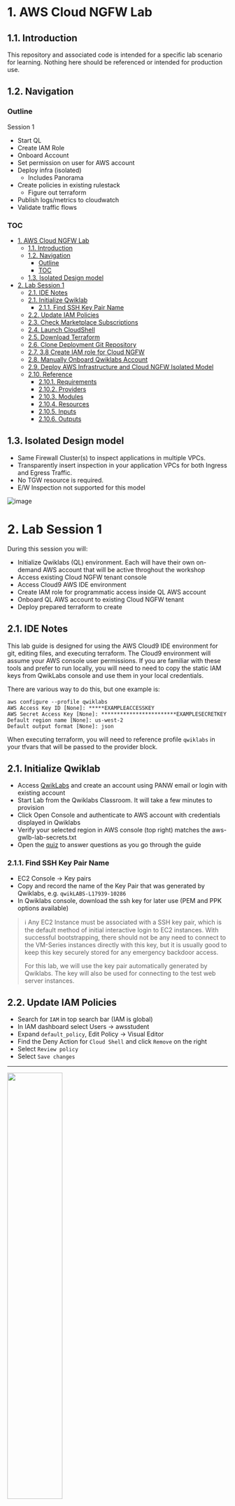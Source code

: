 # 1. AWS Cloud NGFW Lab

## 1.1. Introduction

This repository and associated code is intended for a specific lab scenario for learning. Nothing here should be referenced or intended for production use.

## 1.2. Navigation

### Outline

Session 1
- Start QL
- Create IAM Role
- Onboard Account
- Set permission on user for AWS account
- Deploy infra (isolated)
  - Includes Panorama
- Create policies in existing rulestack
  - Figure out terraform
- Publish logs/metrics to cloudwatch
- Validate traffic flows

### TOC

- [1. AWS Cloud NGFW Lab](#1-aws-cloud-ngfw-lab)
  - [1.1. Introduction](#11-introduction)
  - [1.2. Navigation](#12-navigation)
    - [Outline](#outline)
    - [TOC](#toc)
  - [1.3. Isolated Design model](#13-isolated-design-model)
- [2. Lab Session 1](#2-lab-session-1)
  - [2.1. IDE Notes](#21-ide-notes)
  - [2.1. Initialize Qwiklab](#21-initialize-qwiklab)
    - [2.1.1. Find SSH Key Pair Name](#211-find-ssh-key-pair-name)
  - [2.2. Update IAM Policies](#22-update-iam-policies)
  - [2.3. Check Marketplace Subscriptions](#23-check-marketplace-subscriptions)
  - [2.4. Launch CloudShell](#24-launch-cloudshell)
  - [2.5. Download Terraform](#25-download-terraform)
  - [2.6. Clone Deployment Git Repository](#26-clone-deployment-git-repository)
  - [2.7. 3.8 Create IAM role for Cloud NGFW](#27-38-create-iam-role-for-cloud-ngfw)
  - [2.8. Manually Onboard Qwiklabs Account](#28-manually-onboard-qwiklabs-account)
  - [2.9. Deploy AWS Infrastructure and Cloud NGFW Isolated Model](#29-deploy-aws-infrastructure-and-cloud-ngfw-isolated-model)
  - [2.10. Reference](#210-reference)
    - [2.10.1. Requirements](#2101-requirements)
    - [2.10.2. Providers](#2102-providers)
    - [2.10.3. Modules](#2103-modules)
    - [2.10.4. Resources](#2104-resources)
    - [2.10.5. Inputs](#2105-inputs)
    - [2.10.6. Outputs](#2106-outputs)

## 1.3. Isolated Design model
- Same Firewall Cluster(s) to inspect applications in multiple VPCs.
- Transparently insert inspection in your application VPCs for both Ingress and Egress Traffic.
- No TGW resource is required.
- E/W Inspection not supported for this model

![image](https://github.com/PaloAltoNetworks/terraform-aws-swfw-modules/assets/9754982/a1b04cd9-2324-4488-a104-34fdb15e4254)


# 2. Lab Session 1

During this session you will:

- Initialize Qwiklabs (QL) environment. Each will have their own on-demand AWS account that will be active throghout the workshop
- Access existing Cloud NGFW tenant console
- Access Cloud9 AWS IDE environment
- Create IAM role for programmatic access inside QL AWS account
- Onboard QL AWS account to existing Cloud NGFW tenant
- Deploy prepared terraform to create 

## 2.1. IDE Notes

This lab guide is designed for using the AWS Cloud9 IDE environment for git, editing files, and executing terraform. The Cloud9 environment will assume your AWS console user permissions. If you are familiar with these tools and prefer to run locally, you will need to need to copy the static IAM keys from QwikLabs console and use them in your local credentials.

There are various way to do this, but one example is:

```
aws configure --profile qwiklabs
AWS Access Key ID [None]: *****EXAMPLEACCESSKEY
AWS Secret Access Key [None]: ************************EXAMPLESECRETKEY
Default region name [None]: us-west-2
Default output format [None]: json
```

When executing terraform, you will need to reference profile `qwiklabs` in your tfvars that will be passed to the provider block.


## 2.1. Initialize Qwiklab

- Access [QwikLabs](https://paloaltonetworks.qwiklabs.com/) and create an account using PANW email or login with existing account
- Start Lab from the Qwiklabs Classroom. It will take a few minutes to provision
- Click Open Console and authenticate to AWS account with credentials displayed in Qwiklabs
- Verify your selected region in AWS console (top right) matches the aws-gwlb-lab-secrets.txt
- Open the [quiz](https://docs.google.com/forms/d/e/1FAIpQLSfkJdW2cz8kurjB0n7M-WvFOaqfRCuY6OemWf6okQheGO5LMQ/viewform) to answer questions as you go through the guide
  
### 2.1.1. Find SSH Key Pair Name

- EC2 Console -> Key pairs
- Copy and record the name of the Key Pair that was generated by Qwiklabs, e.g. `qwikLABS-L17939-10286`
- In Qwiklabs console, download the ssh key for later use (PEM and PPK options available)

> &#8505; Any EC2 Instance must be associated with a SSH key pair, which is the default method of initial interactive login to EC2 instances. With successful bootstrapping, there should not be any need to connect to the VM-Series instances directly with this key, but it is usually good to keep this key securely stored for any emergency backdoor access. 
> 
> For this lab, we will use the key pair automatically generated by Qwiklabs. The key will also be used for connecting to the test web server instances.


## 2.2. Update IAM Policies


- Search for `IAM` in top search bar (IAM is global)
- In IAM dashboard select Users -> awsstudent
- Expand `default_policy`, Edit Policy -> Visual Editor
- Find the Deny Action for `Cloud Shell` and click `Remove` on the right
- Select `Review policy`
- Select `Save changes`

---

<img src="https://user-images.githubusercontent.com/43679669/200521132-07ca60f0-2186-49cc-b6ac-4c3477de3abf.png" width=50% height=50%>


> &#8505; Qwiklabs has an explicit Deny for CloudShell. However, we have permissions to remove this deny policy. Take a look at the other Deny statements while you are here.

> &#8505; It is important to be familiar with IAM concepts for Cloud NGFW deployments. Several features (such as bootstrap, custom metrics, cloudwatch logs, HA, VM Monitoring) require IAM permissions. You also need to consider IAM permissions in order to deploy with IaC or if using lambda for custom automation.

---

## 2.3. Check Marketplace Subscriptions

> &#8505; Before you can launch Panorama images in an account, the account must first have accepted the Marketplace License agreement for that product.

> &#8505; The QwikLabs accounts should already be subscribed to these offers, but we will need to verify and correct if required.

- Search for `AWS Marketplace Subscriptions` in top search bar
- Verify that there is an active subscription for:
  - `Palo Alto Networks Panorama`

<img src="https://user-images.githubusercontent.com/43679669/210279563-6e313499-41fb-42b3-b516-636df544c6e6.gif" width=50% height=50%>

- If you have both subscriptions, continue to the next section
- If you are missing either subscription, select `Discover Products` and search for `palo alto`
- Select `Palo Alto Networks Panorama` as needed
- Continue to Subscribe
- Accept Terms
- Allow a few moments for the Subscription to be processed
- Repeat for the other Subscription if needed
- Exit out of the Marketplace
- Notify lab instructor if you have any issues

---

## 2.4. Launch CloudShell

- *Verify you are in the assigned region!*
- Search for `cloudshell` in top search bar
- Close out of the Intro Screen
- Allow a few moments for it to initialize

---

> &#8505; This lab will use cloudshell for access to AWS CLI and as a runtime environment to provision your lab resources in AWS using terraform. Cloudshell will have the same IAM role as your authenticated user and has some utilities (git, aws cli, etc) pre-installed. It is only available in limited regions currently.
>
> Anything saved in home directory `/home/cloudshell-user` will remain persistent if you close and relaunch CloudShell

---

## 2.5. Download Terraform 

cd ~ && git clone https://github.com/seanyoungberg/terraform-aws-swfw-modules.git && chmod +x ~/terraform-aws-swfw-modules/deployments/install_terraform.sh && ~/terraform-aws-swfw-modules/deployments/install_terraform.sh


- Make sure CloudShell home directory is clean

```
rm -rf ~/bin && rm -rf ~/lab-aws-gwlb-vmseries/ && rm -rf ~/terraform-aws-swfw-modules/
```

- Download Terraform in Cloudshell

```
mkdir /home/cloudshell-user/bin/ && wget https://releases.hashicorp.com/terraform/1.3.9/terraform_1.3.9_linux_amd64.zip && unzip terraform_1.3.9_linux_amd64.zip && rm terraform_1.3.9_linux_amd64.zip && mv terraform /home/cloudshell-user/bin/terraform
```

- Verify Terraform 1.3.9 is installed
```
terraform version
```

> &#8505; Terraform projects often have version constraints in the code to protect against potentially breaking syntax changes when new version is released. For this project, the [version constraint](https://github.com/PaloAltoNetworks/lab-aws-gwlb-vmseries/blob/main/terraform/vmseries/versions.tf) is:
> ```
> terraform {
>  required_version = ">=0.12.29, <2.0"
>}
>```
>
>Terraform is distributed as a single binary so isn't usually managed by OS package managers. It simply needs to be downloaded and put into a system `$PATH` location. For Cloudshell, we are using the `/home/cloud-shell-user/bin/` so it will be persistent if the sessions times out.


## 2.6. Clone Deployment Git Repository 

- Clone the Repository with the terraform to deploy
  
```
git clone https://github.com/seanyoungberg/terraform-aws-swfw-modules.git && cd /home/cloudshell-user/terraform-aws-swfw-modules/deployments/iam_roles_cloudngfw && git checkout cloudngfw
```


## 2.7. 3.8 Create IAM role for Cloud NGFW

You will authenticate against your Cloud NGFW by assuming roles in your AWS account that are allowed to make API calls to the AWS API Gateway service. The associated tags with the roles dictate the type of Cloud NGFW programmatic access granted — Firewall Admin, RuleStack Admin, or Global Rulestack Admin.

- Rename example.tfvars to terraform.tfvars
- Update terraform.tfvars with your QwikLabs AWS Account ID
- Initialize and Apply Terraform


## 2.8. Manually Onboard Qwiklabs Account

- Navigate to the [Cloud NGFW web console](https://web.aws.cloudngfw.paloaltonetworks.com/)
- Authenticate with PANW SSO
- Settings -> AWS Accounts -> Add AWS Account
- Enter Account ID -> Download Cloud Formation Template
- Create Cloud Formation Stack with downloaded template
- Enter TrustedAccount ID and ExternalID from Cloud NGFW Console
- Use Outputs from Stack to enter the IAM role ARNs for the QwikLab AWS account into Cloud NGFW Console

## 2.9. Deploy AWS Infrastructure and Cloud NGFW Isolated Model

- Delete .terraform from iam deployment to free up space in cloudshell
`rm -rf ~/terraform-aws-swfw-modules/deployments/iam_roles_cloudngfw/.terraform`
- Move to deployment directory
`
- Rename example.tfvars to terraform.tfvars
- Update terraform.tfvars with your QwikLabs AWS Account ID and SSH Key Name (Found in EC2 Console)
- Initialize and Apply Terraform


## 2.10. Reference
<!-- BEGINNING OF PRE-COMMIT-TERRAFORM DOCS HOOK -->
### 2.10.1. Requirements

| Name | Version |
|------|---------|
| <a name="requirement_terraform"></a> [terraform](#requirement\_terraform) | >= 1.3.0, < 2.0.0 |
| <a name="requirement_aws"></a> [aws](#requirement\_aws) | ~> 5.17 |
| <a name="requirement_cloudngfwaws"></a> [cloudngfwaws](#requirement\_cloudngfwaws) | 2.0.6 |
| <a name="requirement_time"></a> [time](#requirement\_time) | 0.11.1 |

### 2.10.2. Providers

| Name | Version |
|------|---------|
| <a name="provider_aws"></a> [aws](#provider\_aws) | ~> 5.17 |

### 2.10.3. Modules

| Name | Source | Version |
|------|--------|---------|
| <a name="module_cloudngfw"></a> [cloudngfw](#module\_cloudngfw) | ../../modules/cloudngfw | n/a |
| <a name="module_gwlbe_endpoint"></a> [gwlbe\_endpoint](#module\_gwlbe\_endpoint) | ../../modules/gwlb_endpoint_set | n/a |
| <a name="module_natgw_set"></a> [natgw\_set](#module\_natgw\_set) | ../../modules/nat_gateway_set | n/a |
| <a name="module_public_alb"></a> [public\_alb](#module\_public\_alb) | ../../modules/alb | n/a |
| <a name="module_public_nlb"></a> [public\_nlb](#module\_public\_nlb) | ../../modules/nlb | n/a |
| <a name="module_subnet_sets"></a> [subnet\_sets](#module\_subnet\_sets) | ../../modules/subnet_set | n/a |
| <a name="module_vpc"></a> [vpc](#module\_vpc) | ../../modules/vpc | n/a |
| <a name="module_vpc_routes"></a> [vpc\_routes](#module\_vpc\_routes) | ../../modules/vpc_route | n/a |

### 2.10.4. Resources

| Name | Type |
|------|------|
| [aws_iam_instance_profile.spoke_vm_iam_instance_profile](https://registry.terraform.io/providers/hashicorp/aws/latest/docs/resources/iam_instance_profile) | resource |
| [aws_iam_role.spoke_vm_ec2_iam_role](https://registry.terraform.io/providers/hashicorp/aws/latest/docs/resources/iam_role) | resource |
| [aws_iam_role_policy_attachment.spoke_vm_iam_instance_policy](https://registry.terraform.io/providers/hashicorp/aws/latest/docs/resources/iam_role_policy_attachment) | resource |
| [aws_instance.spoke_vms](https://registry.terraform.io/providers/hashicorp/aws/latest/docs/resources/instance) | resource |
| [aws_ami.this](https://registry.terraform.io/providers/hashicorp/aws/latest/docs/data-sources/ami) | data source |
| [aws_ebs_default_kms_key.current](https://registry.terraform.io/providers/hashicorp/aws/latest/docs/data-sources/ebs_default_kms_key) | data source |
| [aws_kms_alias.current_arn](https://registry.terraform.io/providers/hashicorp/aws/latest/docs/data-sources/kms_alias) | data source |

### 2.10.5. Inputs

| Name | Description | Type | Default | Required |
|------|-------------|------|---------|:--------:|
| <a name="input_cloudngfws"></a> [cloudngfws](#input\_cloudngfws) | A map defining Cloud NGFWs.<br><br>Following properties are available:<br>- `name`       : name of CloudNGFW<br>- `vpc_subnet` : key of the VPC and subnet connected by '-' character<br>- `vpc`        : key of the VPC<br>- `description`: Use for internal purposes.<br>- `security_rules`: Security Rules definition.<br>- `log_profiles`: Log Profile definition.<br><br>Example:<pre>cloudngfws = {<br>  cloudngfws_security = {<br>    name        = "cloudngfw01"<br>    vpc_subnet  = "app_vpc-app_gwlbe"<br>    vpc         = "app_vpc"<br>    description = "description"<br>    security_rules = <br>    { <br>      rule_1 = { <br>        rule_list                   = "LocalRule"<br>        priority                    = 3<br>        name                        = "tf-security-rule"<br>        description                 = "Also configured by Terraform"<br>        source_cidrs                = ["any"]<br>        destination_cidrs           = ["0.0.0.0/0"]<br>        negate_destination          = false<br>        protocol                    = "application-default"<br>        applications                = ["any"]<br>        category_feeds              = null<br>        category_url_category_names = null<br>        action                      = "Allow"<br>        logging                     = true<br>        audit_comment               = "initial config"<br>      }<br>    }<br>    log_profiles = {  <br>      dest_1 = {<br>        create_cw        = true<br>        name             = "PaloAltoCloudNGFW"<br>        destination_type = "CloudWatchLogs"<br>        log_type         = "THREAT"<br>      }<br>      dest_2 = {<br>        create_cw        = true<br>        name             = "PaloAltoCloudNGFW"<br>        destination_type = "CloudWatchLogs"<br>        log_type         = "TRAFFIC"<br>      }<br>      dest_3 = {<br>        create_cw        = true<br>        name             = "PaloAltoCloudNGFW"<br>        destination_type = "CloudWatchLogs"<br>        log_type         = "DECRYPTION"<br>      }<br>    }<br>    profile_config = {<br>      anti_spyware  = "BestPractice"<br>      anti_virus    = "BestPractice"<br>      vulnerability = "BestPractice"<br>      file_blocking = "BestPractice"<br>      url_filtering = "BestPractice"<br>    }<br>  }<br>}</pre> | <pre>map(object({<br>    name           = string<br>    vpc_subnet     = string<br>    vpc            = string<br>    description    = string<br>    security_rules = map(any)<br>    log_profiles   = map(any)<br>    profile_config = map(any)<br>  }))</pre> | `{}` | no |
| <a name="input_global_tags"></a> [global\_tags](#input\_global\_tags) | Global tags configured for all provisioned resources | `any` | n/a | yes |
| <a name="input_gwlb_endpoints"></a> [gwlb\_endpoints](#input\_gwlb\_endpoints) | A map defining GWLB endpoints.<br><br>Following properties are available:<br>- `name`: name of the GWLB endpoint<br>- `vpc`: key of VPC<br>- `vpc_subnet`: key of the VPC and subnet connected by '-' character<br>- `act_as_next_hop`: set to `true` if endpoint is part of an IGW route table e.g. for inbound traffic<br>- `to_vpc_subnets`: subnets to which traffic from IGW is routed to the GWLB endpoint<br>- `delay`: number of seconds between adding endpoint to routing table<br>- `cloudngfw`: key of the cloudngfw correspond with the endpoints<br><br>Example:<pre>gwlb_endpoints = {<br>  security_gwlb_eastwest = {<br>    name            = "eastwest-gwlb-endpoint"<br>    vpc             = "security_vpc"<br>    vpc_subnet      = "security_vpc-gwlbe_eastwest"<br>    act_as_next_hop = false<br>    to_vpc_subnets  = null<br>    delay           = 60<br>    cloudngfw       = "cloudngfw"<br>  }<br>}</pre> | <pre>map(object({<br>    name            = string<br>    vpc             = string<br>    vpc_subnet      = string<br>    act_as_next_hop = bool<br>    to_vpc_subnets  = string<br>    delay           = number<br>    cloudngfw       = string<br>  }))</pre> | `{}` | no |
| <a name="input_name_prefix"></a> [name\_prefix](#input\_name\_prefix) | Prefix used in names for the resources (VPCs, EC2 instances, autoscaling groups etc.) | `string` | n/a | yes |
| <a name="input_natgws"></a> [natgws](#input\_natgws) | A map defining NAT Gateways.<br><br>Following properties are available:<br>- `name`: name of NAT Gateway<br>- `vpc_subnet`: key of the VPC and subnet connected by '-' character<br><br>Example:<pre>natgws = {<br>  security_nat_gw = {<br>    name       = "natgw"<br>    vpc_subnet = "security_vpc-natgw"<br>  }<br>}</pre> | <pre>map(object({<br>    name       = string<br>    vpc_subnet = string<br>  }))</pre> | `{}` | no |
| <a name="input_provider_account"></a> [provider\_account](#input\_provider\_account) | The AWS Account where the resources should be deployed. | `string` | n/a | yes |
| <a name="input_provider_role"></a> [provider\_role](#input\_provider\_role) | The predifined AWS assumed role for CloudNGFW. | `string` | n/a | yes |
| <a name="input_region"></a> [region](#input\_region) | AWS region used to deploy whole infrastructure | `string` | n/a | yes |
| <a name="input_spoke_albs"></a> [spoke\_albs](#input\_spoke\_albs) | A map defining Application Load Balancers deployed in spoke VPCs.<br><br>Following properties are available:<br>- `rules`: Rules defining the method of traffic balancing<br>- `vms`: Instances to be the target group for ALB<br>- `vpc`: The VPC in which the load balancer is to be run<br>- `vpc_subnet`: The subnets in which the Load Balancer is to be run<br>- `security_gropus`: Security Groups to be associated with the ALB<pre></pre> | <pre>map(object({<br>    rules           = any<br>    vms             = list(string)<br>    vpc             = string<br>    vpc_subnet      = string<br>    security_groups = string<br>  }))</pre> | n/a | yes |
| <a name="input_spoke_nlbs"></a> [spoke\_nlbs](#input\_spoke\_nlbs) | A map defining Network Load Balancers deployed in spoke VPCs.<br><br>Following properties are available:<br>- `vpc_subnet`: key of the VPC and subnet connected by '-' character<br>- `vms`: keys of spoke VMs<br><br>Example:<pre>spoke_lbs = {<br>  "app1-nlb" = {<br>    vpc_subnet = "app1_vpc-app1_lb"<br>    vms        = ["app1_vm01", "app1_vm02"]<br>  }<br>}</pre> | <pre>map(object({<br>    vpc_subnet = string<br>    vms        = list(string)<br>  }))</pre> | `{}` | no |
| <a name="input_spoke_vms"></a> [spoke\_vms](#input\_spoke\_vms) | A map defining VMs in spoke VPCs.<br><br>Following properties are available:<br>- `az`: name of the Availability Zone<br>- `vpc`: name of the VPC (needs to be one of the keys in map `vpcs`)<br>- `vpc_subnet`: key of the VPC and subnet connected by '-' character<br>- `security_group`: security group assigned to ENI used by VM<br>- `type`: EC2 type VM<br><br>Example:<pre>spoke_vms = {<br>  "app1_vm01" = {<br>    az             = "eu-central-1a"<br>    vpc            = "app1_vpc"<br>    vpc_subnet     = "app1_vpc-app1_vm"<br>    security_group = "app1_vm"<br>    type           = "t3.micro"<br>  }<br>}</pre> | <pre>map(object({<br>    az             = string<br>    vpc            = string<br>    vpc_subnet     = string<br>    security_group = string<br>    type           = string<br>  }))</pre> | `{}` | no |
| <a name="input_ssh_key_name"></a> [ssh\_key\_name](#input\_ssh\_key\_name) | Name of the SSH key pair existing in AWS key pairs and used to authenticate to VM-Series or test boxes | `string` | n/a | yes |
| <a name="input_vpcs"></a> [vpcs](#input\_vpcs) | A map defining VPCs with security groups and subnets.<br><br>Following properties are available:<br>- `name`: VPC name<br>- `cidr`: CIDR for VPC<br>- `nacls`: map of network ACLs<br>- `security_groups`: map of security groups<br>- `subnets`: map of subnets with properties:<br>   - `az`: availability zone<br>   - `set`: internal identifier referenced by main.tf<br>   - `nacl`: key of NACL (can be null)<br>- `routes`: map of routes with properties:<br>   - `vpc_subnet` - built from key of VPCs concatenate with `-` and key of subnet in format: `VPCKEY-SUBNETKEY`<br>   - `next_hop_key` - must match keys use to create TGW attachment, IGW, GWLB endpoint or other resources<br>   - `next_hop_type` - internet\_gateway, nat\_gateway, transit\_gateway\_attachment or gwlbe\_endpoint<br><br>Example:<pre>vpcs = {<br>  example_vpc = {<br>    name = "example-spoke-vpc"<br>    cidr = "10.104.0.0/16"<br>    nacls = {<br>      trusted_path_monitoring = {<br>        name               = "trusted-path-monitoring"<br>        rules = {<br>          allow_inbound = {<br>            rule_number = 300<br>            egress      = false<br>            protocol    = "-1"<br>            rule_action = "allow"<br>            cidr_block  = "0.0.0.0/0"<br>            from_port   = null<br>            to_port     = null<br>          }<br>        }<br>      }<br>    }<br>    security_groups = {<br>      example_vm = {<br>        name = "example_vm"<br>        rules = {<br>          all_outbound = {<br>            description = "Permit All traffic outbound"<br>            type        = "egress", from_port = "0", to_port = "0", protocol = "-1"<br>            cidr_blocks = ["0.0.0.0/0"]<br>          }<br>        }<br>      }<br>    }<br>    subnets = {<br>      "10.104.0.0/24"   = { az = "eu-central-1a", set = "vm", nacl = null }<br>      "10.104.128.0/24" = { az = "eu-central-1b", set = "vm", nacl = null }<br>    }<br>    routes = {<br>      vm_default = {<br>        vpc_subnet    = "app1_vpc-app1_vm"<br>        to_cidr       = "0.0.0.0/0"<br>        next_hop_key  = "app1"<br>        next_hop_type = "transit_gateway_attachment"<br>      }<br>    }<br>  }<br>}</pre> | <pre>map(object({<br>    name = string<br>    cidr = string<br>    nacls = map(object({<br>      name = string<br>      rules = map(object({<br>        rule_number = number<br>        egress      = bool<br>        protocol    = string<br>        rule_action = string<br>        cidr_block  = string<br>        from_port   = string<br>        to_port     = string<br>      }))<br>    }))<br>    security_groups = any<br>    subnets = map(object({<br>      az   = string<br>      set  = string<br>      nacl = string<br>    }))<br>    routes = map(object({<br>      vpc_subnet    = string<br>      to_cidr       = string<br>      next_hop_key  = string<br>      next_hop_type = string<br>    }))<br>  }))</pre> | `{}` | no |

### 2.10.6. Outputs

| Name | Description |
|------|-------------|
| <a name="output_application_load_balancers"></a> [application\_load\_balancers](#output\_application\_load\_balancers) | FQDNs of Application Load Balancers |
| <a name="output_cloudngfws"></a> [cloudngfws](#output\_cloudngfws) | n/a |
| <a name="output_network_load_balancers"></a> [network\_load\_balancers](#output\_network\_load\_balancers) | FQDNs of Network Load Balancers. |
<!-- END OF PRE-COMMIT-TERRAFORM DOCS HOOK -->
